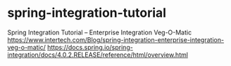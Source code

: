 # spring-integration-tutorial
Spring Integration Tutorial – Enterprise Integration Veg-O-Matic
https://www.intertech.com/Blog/spring-integration-enterprise-integration-veg-o-matic/
https://docs.spring.io/spring-integration/docs/4.0.2.RELEASE/reference/html/overview.html
